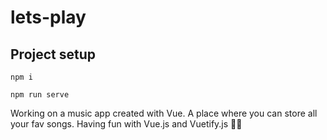 # lets-play

## Project setup
```
npm i
```
```
npm run serve
```

Working on a music app created with Vue. A place where you can store all your fav songs. 
Having fun with Vue.js and Vuetify.js 💫🦄

